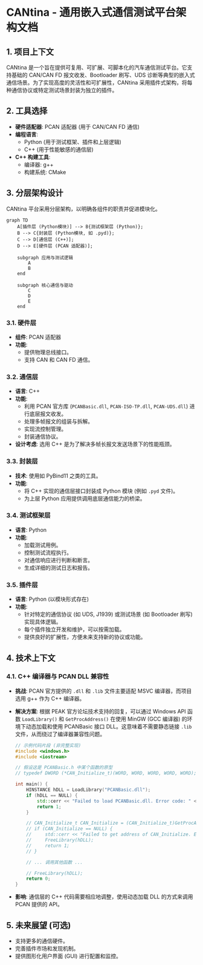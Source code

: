 # CANtina - 通用嵌入式通信测试平台架构文档

## 1. 项目上下文

CANtina 是一个旨在提供可复用、可扩展、可脚本化的汽车通信测试平台。它支持基础的 CAN/CAN FD 报文收发、Bootloader 刷写、UDS 诊断等典型的嵌入式通信场景。为了实现高度的灵活性和可扩展性，CANtina 采用插件式架构，将每种通信协议或特定测试场景封装为独立的插件。

## 2. 工具选择

-   **硬件适配器**: PCAN 适配器 (用于 CAN/CAN FD 通信)
-   **编程语言**:
    -   Python (用于测试框架、插件和上层逻辑)
    -   C++ (用于性能敏感的通信层)
-   **C++ 构建工具**:
    -   编译器: g++
    -   构建系统: CMake

## 3. 分层架构设计

CANtina 平台采用分层架构，以明确各组件的职责并促进模块化。

```mermaid
graph TD
    A[插件层 (Python模块)] --> B{测试框架层 (Python)};
    B --> C{封装层 (Python模块, 如 .pyd)};
    C --> D[通信层 (C++)];
    D --> E[硬件层 (PCAN 适配器)];

    subgraph 应用与测试逻辑
        A
        B
    end

    subgraph 核心通信与驱动
        C
        D
        E
    end
```

### 3.1. 硬件层

-   **组件**: PCAN 适配器
-   **功能**:
    -   提供物理总线接口。
    -   支持 CAN 和 CAN FD 通信。

### 3.2. 通信层

-   **语言**: C++
-   **功能**:
    -   利用 PCAN 官方库 (`PCANBasic.dll`, `PCAN-ISO-TP.dll`, `PCAN-UDS.dll`) 进行底层报文收发。
    -   处理多帧报文的组装与拆解。
    -   实现流控制管理。
    -   封装通信协议。
-   **设计考虑**: 选用 C++ 是为了解决多帧长报文发送场景下的性能瓶颈。

### 3.3. 封装层

-   **技术**: 使用如 PyBind11 之类的工具。
-   **功能**:
    -   将 C++ 实现的通信层接口封装成 Python 模块 (例如 `.pyd` 文件)。
    -   为上层 Python 应用提供调用底层通信能力的桥梁。

### 3.4. 测试框架层

-   **语言**: Python
-   **功能**:
    -   加载测试用例。
    -   控制测试流程执行。
    -   对通信响应进行判断和断言。
    -   生成详细的测试日志和报告。

### 3.5. 插件层

-   **语言**: Python (以模块形式存在)
-   **功能**:
    -   针对特定的通信协议 (如 UDS, J1939) 或测试场景 (如 Bootloader 刷写) 实现具体逻辑。
    -   每个插件独立开发和维护，可以按需加载。
    -   提供良好的扩展性，方便未来支持新的协议或功能。

## 4. 技术上下文

### 4.1. C++ 编译器与 PCAN DLL 兼容性

-   **挑战**: PCAN 官方提供的 `.dll` 和 `.lib` 文件主要适配 MSVC 编译器，而项目选用 g++ 作为 C++ 编译器。
-   **解决方案**: 根据 PEAK 官方论坛技术支持的回复，可以通过 Windows API 函数 `LoadLibrary()` 和 `GetProcAddress()` 在使用 MinGW (GCC 编译器) 的环境下动态加载和使用 PCANBasic 接口 DLL。这意味着不需要静态链接 `.lib` 文件，从而绕过了编译器兼容性问题。

    ```c++
    // 示例代码片段 (非完整实现)
    #include <windows.h>
    #include <iostream>

    // 假设这是 PCANBasic.h 中某个函数的原型
    // typedef DWORD (*CAN_Initialize_t)(WORD, WORD, WORD, WORD, WORD);

    int main() {
        HINSTANCE hDLL = LoadLibrary("PCANBasic.dll");
        if (hDLL == NULL) {
            std::cerr << "Failed to load PCANBasic.dll. Error code: " << GetLastError() << std::endl;
            return 1;
        }

        // CAN_Initialize_t CAN_Initialize = (CAN_Initialize_t)GetProcAddress(hDLL, "CAN_Initialize");
        // if (CAN_Initialize == NULL) {
        //     std::cerr << "Failed to get address of CAN_Initialize. Error code: " << GetLastError() << std::endl;
        //     FreeLibrary(hDLL);
        //     return 1;
        // }

        // ... 调用其他函数 ...

        // FreeLibrary(hDLL);
        return 0;
    }
    ```
-   **影响**: 通信层的 C++ 代码需要相应地调整，使用动态加载 DLL 的方式来调用 PCAN 提供的 API。

## 5. 未来展望 (可选)

-   支持更多的通信硬件。
-   完善插件市场和发现机制。
-   提供图形化用户界面 (GUI) 进行配置和监控。
